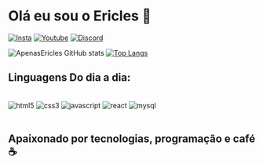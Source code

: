 # Olá eu sou o Ericles 🫶

[![Insta](https://img.shields.io/badge/Instagram-E4405F?style=for-the-badge&logo=instagram&logoColor=white)](https://www.instagram.com/ericles_751])
[![Youtube](https://img.shields.io/badge/YouTube-FF0000?style=for-the-badge&logo=youtube&logoColor=white)](https://www.youtube.com/channel/UC7SAIeNtXoMQ-5JOmnDeKHA])
[![Discord](https://img.shields.io/badge/Discord-7289DA?style=for-the-badge&logo=discord&logoColor=white)](https://discord.com/channels/@DevEricles#4169])

![ApenasEricles GitHub stats](https://github-readme-stats.vercel.app/api?username=ApenasEricles&show_icons=true&theme=radical)  [![Top Langs](https://github-readme-stats.vercel.app/api/top-langs/?username=ApenasEricles)](https://github.com/ApenasEricles/github-readme-stats)

## Linguagens Do dia a dia:
<div style="display: inline_block"><br/>
    <img align= "center" alt="html5" src="https://img.shields.io/badge/HTML5-E34F26?style=for-the-badge&logo=html5&logoColor=white" />
    <img align= "center" alt="css3" src="	https://img.shields.io/badge/CSS3-1572B6?style=for-the-badge&logo=css3&logoColor=white" />
    <img align= "center" alt="javascript" src="https://img.shields.io/badge/JavaScript-323330?style=for-the-badge&logo=javascript&logoColor=F7DF1E" />
    <img align= "center" alt="react" src="https://img.shields.io/badge/React-20232A?style=for-the-badge&logo=react&logoColor=61DAFB"/>
 <img align= "center" alt="mysql" src="https://img.shields.io/badge/MySQL-00000F?style=for-the-badge&logo=mysql&logoColor=white"/>
</div>
<br>

## Apaixonado por tecnologias, programação e café ☕
